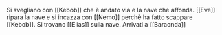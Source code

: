 Si svegliano con [[Kebob]] che è andato via e la nave che affonda.
[[Eve]] ripara la nave e si incazza con [[Nemo]] perchè ha fatto scappare [[Kebob]].
Si trovano [[Elias]] sulla nave.
Arrivati a [[Baraonda]] 